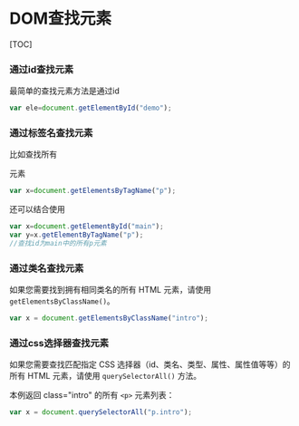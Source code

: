 # DOM查找元素



[TOC]

### 通过id查找元素

最简单的查找元素方法是通过id

```js
var ele=document.getElementById("demo");
```

### 通过标签名查找元素

比如查找所有<p>元素

```js
var x=document.getElementsByTagName("p");
```

还可以结合使用

```js
var x=document.getElementById("main");
var y=x.getElementByTagName("p");
//查找id为main中的所有p元素
```

### 通过类名查找元素

如果您需要找到拥有相同类名的所有 HTML 元素，请使用 `getElementsByClassName()`。

```js
var x = document.getElementsByClassName("intro");
```

### 通过css选择器查找元素

如果您需要查找匹配指定 CSS 选择器（id、类名、类型、属性、属性值等等）的所有 HTML 元素，请使用 `querySelectorAll()` 方法。

本例返回 class="intro" 的所有 `<p>` 元素列表：

```js
var x = document.querySelectorAll("p.intro");
```

